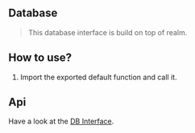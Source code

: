 ## Database
> This database interface is build on top of realm.

## How to use?
1. Import the exported default function and call it.

## Api
Have a look at the [DB Interface](db.js). 